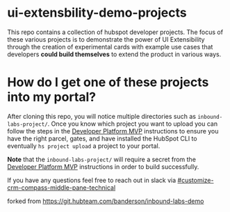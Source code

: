 # ui-extensbility-demo-projects

This repo contains a collection of hubspot developer projects. The focus of these various projects is to demonstrate the power of UI Extensibility through the creation of experimental cards with example use cases that developers **could build themselves** to extend the product in various ways.




# How do I get one of these projects into my portal?


After cloning this repo, you will notice multiple directories such as `inbound-labs-project/`. Once you know which project you want to upload you can follow the steps in the [Developer Platform MVP](https://docs.google.com/document/d/1KWxer9QkSvLVRgqV3zXU0dYcCAJsqUd-Xl4Y66opCCc/edit#heading=h.i2swzfy205ef) instructions to ensure you have the right parcel, gates, and have installed the HubSpot CLI to eventually `hs project upload` a project to your portal.

**Note** that the `inbound-labs-project/` will require a secret from the [Developer Platform MVP](https://docs.google.com/document/d/1KWxer9QkSvLVRgqV3zXU0dYcCAJsqUd-Xl4Y66opCCc/edit#heading=h.i2swzfy205ef) instructions in order to build successfully.




If you have any questions feel free to reach out in slack via [#customize-crm-compass-middle-pane-technical](https://hubspot.slack.com/archives/C02UB4RMX3Q)

















forked from https://git.hubteam.com/banderson/inbound-labs-demo
